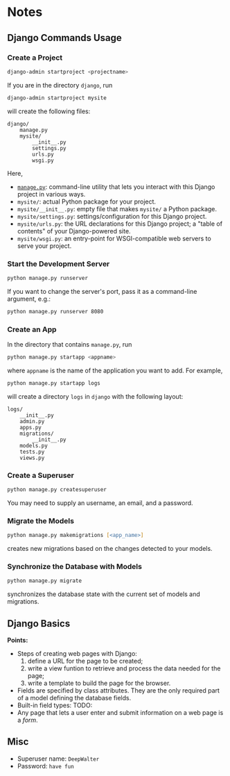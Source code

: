 # Notes

## Django Commands Usage

### Create a Project

```zsh
django-admin startproject <projectname>
```

If you are in the directory `django`, run
```zsh
django-admin startproject mysite
```
will create the following files:

```
django/
    manage.py
    mysite/
        __init__.py
        settings.py
        urls.py
        wsgi.py
```

Here,
* [`manage.py`][django-admin]: command-line utility that lets you interact with this Django project in various ways.
* `mysite/`: actual Python package for your project.
* `mysite/__init__.py`: empty file that makes `mysite/` a Python package.
* `mysite/settings.py`: settings/configuration for this Django project.
* `mysite/urls.py`: the URL declarations for this Django project; a "table of contents" of your Django-powered site.
* `mysite/wsgi.py`: an entry-point for WSGI-compatible web servers to serve your project.

[django-admin]: https://docs.djangoproject.com/en/2.1/ref/django-admin/

### Start the Development Server

```zsh
python manage.py runserver
```

If you want to change the server's port, pass it as a command-line argument, e.g.:
```zsh
python manage.py runserver 8080
```

### Create an App

In the directory that contains `manage.py`, run
```zsh
python manage.py startapp <appname>
```
where `appname` is the name of the application you want to add. For example,
```zsh
python manage.py startapp logs
```
will create a directory `logs` in `django` with the following layout:
```
logs/
    __init__.py
    admin.py
    apps.py
    migrations/
        __init__.py
    models.py
    tests.py
    views.py
```

### Create a Superuser

```zsh
python manage.py createsuperuser
```
You may need to supply an username, an email, and a password.

### Migrate the Models

```zsh
python manage.py makemigrations [<app_name>]
```
creates new migrations based on the changes detected to your models.

### Synchronize the Database with Models

```zsh
python manage.py migrate
```
synchronizes the database state with the current set of models and migrations.

## Django Basics

**Points:**
* Steps of creating web pages with Django:
  1. define a URL for the page to be created;
  2. write a view funtion to retrieve and process the data needed for the page;
  3. write a template to build the page for the browser.
* Fields are specified by class attributes. They are the only required part of a model defining the database fields.
* Built-in field types: TODO:
* Any page that lets a user enter and submit information on a web page is a *form*.

## Misc

* Superuser name: `DeepWalter`
* Password: `have fun`
